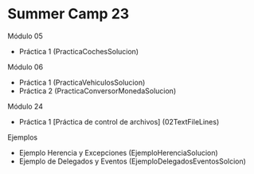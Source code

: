 # Summer Camp 23


Módulo 05 
- Práctica 1 (PracticaCochesSolucion)

Módulo 06
- Práctica 1 (PracticaVehiculosSolucion)
- Práctica 2 (PracticaConversorMonedaSolucion)
  
Módulo 24
- Práctica 1 [Práctica de control de archivos] (02TextFileLines)

Ejemplos
- Ejemplo Herencia y Excepciones (EjemploHerenciaSolucion)
- Ejemplo de Delegados y Eventos (EjemploDelegadosEventosSolcion)

